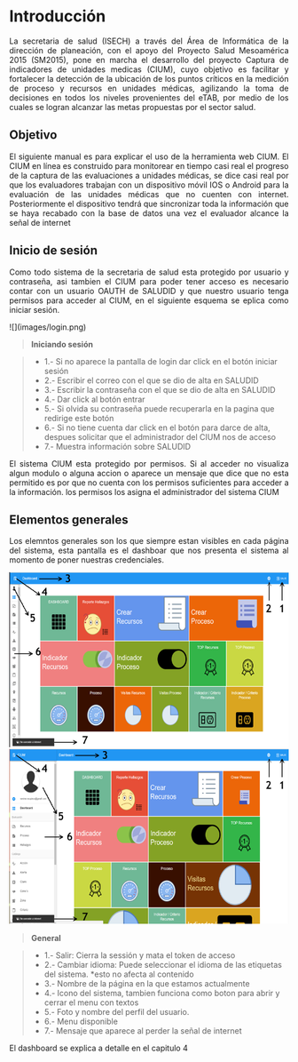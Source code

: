 # Introducción

<p style="text-align: justify;">
La secretaria de salud (ISECH) a través del Área de Informática de la dirección de planeación, con el apoyo del Proyecto Salud Mesoamérica 2015 (SM2015), pone en marcha el desarrollo del proyecto 
Captura de indicadores de unidades medicas (CIUM), cuyo objetivo es facilitar y fortalecer la detección de la ubicación de los puntos críticos en la medición de proceso y recursos 
en unidades médicas, agilizando la toma de decisiones en todos los niveles provenientes del eTAB, por medio de los cuales se logran alcanzar las metas propuestas por el sector salud.
</p>

## Objetivo

<p style="text-align: justify;">
El siguiente manual es para explicar el uso de la herramienta web CIUM. 
El CIUM en línea es construido para monitorear en tiempo casi real el progreso de la captura de las evaluaciones a unidades médicas, se dice casi real por que los evaluadores 
trabajan con un dispositivo móvil IOS o Android para la evaluación de las unidades médicas que no cuenten con internet. Posteriormente el dispositivo tendrá que sincronizar toda 
la información que se haya recabado con la base de datos una vez el evaluador alcance la señal de internet
</p>


## Inicio de sesión

<p style="text-align: justify;">
Como todo sistema de la secretaria de salud esta protegido por usuario y contraseña, asi tambien el CIUM para poder tener acceso es necesario contar con un usuario OAUTH de SALUDID
y que nuestro usuario tenga permisos para acceder al CIUM, en el siguiente esquema se eplica como iniciar sesión.
</p>
![](images/login.png)

>**Iniciando sesión**

> - 1.- Si no aparece la pantalla de login dar click en el botón iniciar sesión
> - 2.- Escribir el correo con el que se dio de alta en SALUDID
> - 3.- Escribir la contraseña con  el que se dio de alta en SALUDID
> - 4.- Dar click al botón entrar
> - 5.- Si olvida su contraseña puede recuperarla en la pagina que redirige este botón
> - 6.- Si no tiene cuenta dar click en el botón para darce de alta, despues solicitar que el administrador del CIUM nos de acceso
> - 7.- Muestra información sobre SALUDID

<p style="text-align: justify;">
El sistema CIUM esta protegido por permisos. Si al acceder no visualiza algun modulo o alguna accion o aparece un mensaje que dice que no esta permitido es por que no cuenta con los permisos suficientes para acceder
a la información. los permisos los asigna el administrador del sistema CIUM
</p>

## Elementos generales

<p style="text-align: justify;">
Los elemntos generales son los que siempre estan visibles en cada página del sistema, esta pantalla es el dashboar que nos presenta el sistema al momento de poner nuestras credenciales.
</p>

![](images/general.png)
![](images/general2.png)

>**General**

> - 1.- Salir: Cierra la sessión y mata el token de acceso
> - 2.- Cambiar idioma: Puede seleccionar el idioma de las etiquetas del sistema. *esto no afecta al contenido
> - 3.- Nombre de la página en la que estamos actualmente
> - 4.- Icono del sistema, tambien funciona como boton para abrir y cerrar el menu con textos
> - 5.- Foto y nombre del perfil del usuario.
> - 6.- Menu disponible
> - 7.- Mensaje que aparece al perder la señal de internet


<p style="text-align: justify;">
El dashboard se explica a detalle en el capitulo 4
</p>